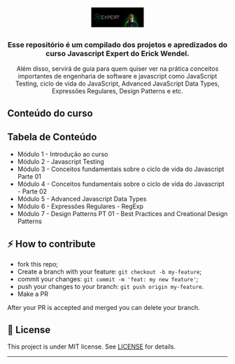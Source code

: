
<h1 align="center">
  <img alt="GoStack" src="https://github.com/quixote15/JSExpert-Course/blob/main/assets/logo.png" width="120px" />
</h1>

<h3 align="center">
   Esse repositório é um compilado dos projetos e apredizados do curso Javascript Expert do Erick Wendel.
</h3>


<p align="center">Além disso, servirá de guia para quem quiser ver na prática conceitos importantes de engenharia de software e javascript como JavaScript Testing, ciclo de vida do JavaScript, Advanced JavaScript Data Types, Expressões Regulares, Design Patterns e etc. </p>


## Conteúdo do curso


## Tabela de Conteúdo

- Módulo 1 - Introdução ao curso
- Módulo 2  - Javascript Testing
- Módulo 3 - Conceitos fundamentais sobre o ciclo de vida do Javascript Parte 01
- Módulo 4 - Conceitos fundamentais sobre o ciclo de vida do Javascript - Parte 02
- Módulo 5 - Advanced Javascript Data Types
- Módulo 6 - Expressões Regulares - RegExp
- Módulo 7 - Design Patterns PT 01 - Best Practices and Creational Design Patterns

## ⚡️ How to contribute

- fork this repo;
- Create a branch with your feature: `git checkout -b my-feature`;
- commit your changes: `git commit -m 'feat: my new feature'`;
- push your changes to your branch: `git push origin my-feature`.
- Make a PR

After your PR is accepted and merged you can delete your branch.

## 📝 License

This project is under MIT license. See [LICENSE](LICENSE.md) for details.

---
